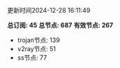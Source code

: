 更新时间2024-12-28 16:11:49

**总订阅: 45**
**总节点: 687**
**有效节点: 267**
- trojan节点: 139
- v2ray节点: 51
- ss节点: 77
